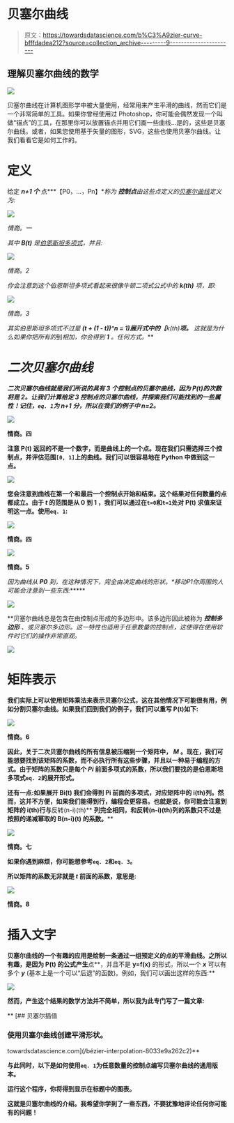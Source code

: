 # 贝塞尔曲线

> 原文：<https://towardsdatascience.com/b%C3%A9zier-curve-bfffdadea212?source=collection_archive---------9----------------------->

## 理解贝塞尔曲线的数学

![](img/046a8d2ee458a0a8f837ee683021e369.png)

贝塞尔曲线在计算机图形学中被大量使用，经常用来产生平滑的曲线，然而它们是一个非常简单的工具。如果你曾经使用过 Photoshop，你可能会偶然发现一个叫做“锚点”的工具，在那里你可以放置锚点并用它们画一些曲线…是的，这些是贝塞尔曲线。或者，如果您使用基于矢量的图形，SVG，这些也使用贝塞尔曲线。让我们看看它是如何工作的。

# 定义

给定 ***n+1 个*** 点***【P0，…，Pn】***称为 ***控制点****由这些点定义的[贝塞尔曲线](https://en.wikipedia.org/wiki/B%C3%A9zier_curve)定义为:*

*![](img/58696fef87b3174420863acaf3cda441.png)*

*情商。一*

*其中 **B(t)** 是[伯恩斯坦多项式](https://en.wikipedia.org/wiki/Bernstein_polynomial)，并且:*

*![](img/9efb2d28352d38cad7ddc82d365f800b.png)*

*情商。2*

*你会注意到这个伯恩斯坦多项式看起来很像牛顿二项式公式中的 ***k(th)*** 项，即:*

*![](img/5c8a5caf5d420240423d4e0935dd1bf5.png)*

*情商。3*

*其实伯恩斯坦多项式不过是 ***(t + (1 - t))^n = 1)展开式中的***【k(th)***项。*** 这就是为什么如果你把所有的*到*相加，你会得到 **1** 。任何方式。***

# ***二次贝塞尔曲线***

***二次贝塞尔曲线就是我们所说的具有 3 个控制点的贝塞尔曲线，因为 P(t)的次数将是 2。让我们计算给定 **3** 控制点的贝塞尔曲线，并探索我们可能找到的一些属性！记住，`eq. 1`为 ***n+1*** 分，所以在我们的例子中 ***n=2。******

**![](img/e1a0ed50268c5807fbb3bde42d77d218.png)**

**情商。四**

**注意 **P(t)** 返回的不是一个数字，而是曲线上的一个点。现在我们只需选择三个控制点，并评估范围`[0, 1]`上的曲线。我们可以很容易地在 Python 中做到这一点。**

**![](img/270f7006fe6d695bd4124f3081ff26b2.png)**

**您会注意到曲线在第一个和最后一个控制点开始和结束。这个结果对任何数量的点都成立。由于 ***t*** 的范围是从 **0** 到 **1** ，我们可以通过在`t=0`和`t=1`处对 **P(t)** 求值来证明这一点。使用`eq. 1`:**

**![](img/ad8d2925ca0d230aff8904fe4d5c24be.png)**

**情商。四**

**![](img/cdd2cc0726fa7b87f9c400fd357e88b6.png)**

**情商。5**

**因为曲线从 ***P0*** 到*，在这种情况下，*完全由决定曲线的形状*。*移动**P1你周围的人可能会注意到一些东西:******

**![](img/10614d009e413b69168420d66ebe0bee.png)**

**贝塞尔曲线总是包含在由控制点形成的多边形中。该多边形因此被称为 ***控制多边形*** *、*或贝塞尔多边形。这一特性也适用于任意数量的控制点，这使得在使用软件时它们的操作非常直观。**

**![](img/666a02eaaeded2d53b51b1ed33010f0e.png)**

# **矩阵表示**

**我们实际上可以使用矩阵乘法来表示贝塞尔公式，这在其他情况下可能很有用，例如分割贝塞尔曲线。如果我们回到我们的例子，我们可以重写 P(t)如下:**

**![](img/dc856964b439d91480432b9f27e6c49c.png)**

**情商。6**

**因此，关于二次贝塞尔曲线的所有信息被压缩到一个矩阵中， ***M*** 。现在，我们可能想要找到该矩阵的系数，而不必执行所有这些步骤，并且以一种易于编程的方式。由于矩阵的系数只是每个 ***Pi*** 前面多项式的系数，所以我们要找的是伯恩斯坦多项式`eq. 2`的展开形式。**

**还有一点:如果展开 **Bi(t)** 我们会得到 **Pi** 前面的多项式，对应矩阵中的 **i(th)列**。然而，这并不方便，如果我们能得到行，编程会更容易。也就是说，你可能会注意到矩阵的 **i(th)行**与**反转(n-i)(th)** **列完全相同，**和反转(n-i)(th)列的系数只不过是按照**的递减幂取的 **B(n-i)(t)** 的系数。****

**![](img/842babaa5c258f0819853fb79115ecad.png)**

**情商。七**

**如果你遇到麻烦，你可能想参考`eq. 2`和`eq. 3`。**

**所以矩阵的系数无非就是 ***t*** 前面的系数，意思是:**

**![](img/08a0379cbe159063bd3504ca1d7d77e3.png)**

**情商。8**

# **插入文字**

**贝塞尔曲线的一个有趣的应用是绘制一条通过一组预定义的点的平滑曲线。之所以有趣，是因为 **P(t)** 的公式产生**点**，并且不是 **y=f(x)** 的形式，所以一个 ***x*** 可以有多个 ***y*** (基本上是一个可以“后退”的函数)。例如，我们可以画出这样的东西:**

**![](img/5ac45961f591f10429147d8d7082632c.png)**

**然而，产生这个结果的数学方法并不简单，所以我为此专门写了一篇文章:**

**[](/bézier-interpolation-8033e9a262c2) [## 贝塞尔插值

### 使用贝塞尔曲线创建平滑形状。

towardsdatascience.com](/bézier-interpolation-8033e9a262c2)** 

**与此同时，以下是如何使用`eq. 1`为任意数量的控制点编写贝塞尔曲线的通用版本。**

**运行这个程序，你将得到显示在标题中的图表。**

**这就是贝塞尔曲线的介绍。我希望你学到了一些东西，不要犹豫地评论任何你可能有的问题！**